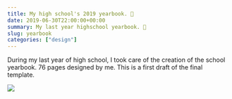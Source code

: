 ```yaml
---
title: My high school's 2019 yearbook. 📒
date: 2019-06-30T22:00:00+00:00
summary: My last year highschool yearbook. 📒
slug: yearbook
categories: ["design"]
---
```


During my last year of high school, I took care of the creation of the school yearbook. 76 pages designed by me. This is a first draft of the final template.

![](/uploads/yearbook.jpg)